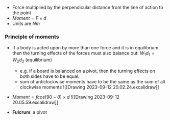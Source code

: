 - Force multiplied by the perpendicular distance from the line of action to the point
- $Moment = F\times d$
- Units are $Nm$ 

### Principle of moments

- If a body is acted upon by more than one force and it is in equilibrium then the turning effects of the forces must also balance out: $W_1d_1 = W_2d_2$ (equilibrium)
	- e.g. if a board is balanced on a pivot, then the turning effects on both sides have to be equal.
	- sum of anticlockwise moments have to be the same as the sum of all clockwise moments
![[Drawing 2023-09-12 20.02.24.excalidraw]]

- $Moment = fcos(90-\theta)\times d$
![[Drawing 2023-09-12 20.05.59.excalidraw]]
- **Fulcrum**: a pivot

